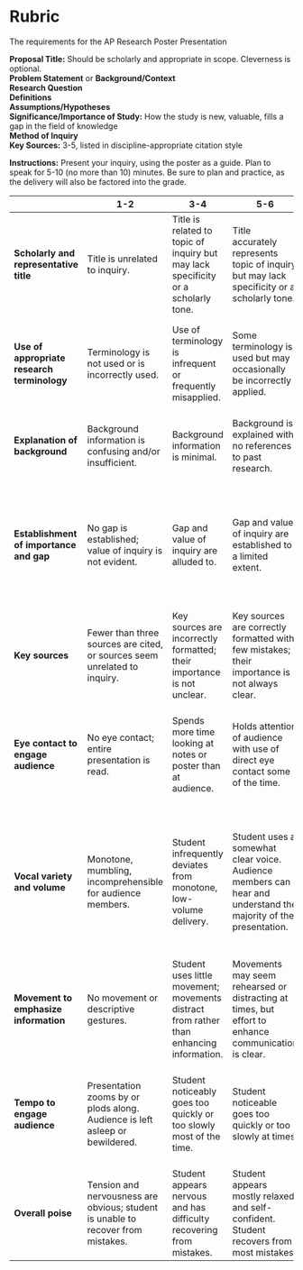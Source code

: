 # Rubric

The requirements for the AP Research Poster Presentation

**Proposal Title:** Should be scholarly and appropriate in scope. Cleverness is optional.  
**Problem Statement** or **Background/Context**  
**Research Question**  
**Definitions**  
**Assumptions/Hypotheses**  
**Significance/Importance of Study:** How the study is new, valuable, fills a gap in the field of knowledge  
**Method of Inquiry**  
**Key Sources:** 3-5, listed in discipline-appropriate citation style

**Instructions:** Present your inquiry, using the poster as a guide. Plan to speak for 5-10 (no more than 10) minutes. Be sure to plan and practice, as the delivery will also be factored into the grade.

|                                             | 1-2                                                                              | 3-4                                                                                      | 5-6                                                                                                             | 7-8                                                                                                                  | 9-10                                                                                                                                                    |
| ------------------------------------------- | -------------------------------------------------------------------------------- | ---------------------------------------------------------------------------------------- | --------------------------------------------------------------------------------------------------------------- | -------------------------------------------------------------------------------------------------------------------- | ------------------------------------------------------------------------------------------------------------------------------------------------------- |
| **Scholarly and representative title**      | Title is unrelated to inquiry.                                                   | Title is related to topic of inquiry but may lack specificity or a scholarly tone.       | Title accurately represents topic of inquiry but may lack specificity or a scholarly tone.                      | Title accurately represents topic and scope of inquiry.                                                              | Title accurately represents topic and scope of inquiry, maintaining a scholarly tone and catching reader's interest.                                    |
| **Use of appropriate research terminology** | Terminology is not used or is incorrectly used.                                  | Use of terminology is infrequent or frequently misapplied.                               | Some terminology is used but may occasionally be incorrectly applied.                                           | Student uses terminology appropriately, especially when describing method and analysis.                              | Student uses terminology appropriately and frequently, especially when describing method and analysis.                                                  |
| **Explanation of background**               | Background information is confusing and/or insufficient.                         | Background information is minimal.                                                       | Background is explained with no references to past research.                                                    | Background is sufficiently explained with some references to other research.                                         | Background is thoroughly explained with references to important past research.                                                                          |
| **Establishment of importance and gap**     | No gap is established; value of inquiry is not evident.                          | Gap and value of inquiry are alluded to.                                                 | Gap and value of inquiry are established to a limited extent.                                                   | Gap and value of inquiry are established to some extent.                                                             | Gap is clearly identified and distinguished from body of knowledge. To whom and why student's inquiry is valuable is clearly established.               |
| **Key sources**                             | Fewer than three sources are cited, or sources seem unrelated to inquiry.        | Key sources are incorrectly formatted; their importance is not unclear.                  | Key sources are correctly formatted with few mistakes; their importance is not always clear.                    | Key sources are correctly formatted with few mistakes; and sources' importance is evident.                           | Key sources are correctly formatted and their importance is clearly evident.                                                                            |
| **Eye contact to engage audience**          | No eye contact; entire presentation is read.                                     | Spends more time looking at notes or poster than at audience.                            | Holds attention of audience with use of direct eye contact some of the time.                                    | Holds attention of entire audience with use of direct eye contact, infrequently reading directly off notes.          | Holds attention of entire audience with use of direct eye contact, never or almost never reading directly off notes.                                    |
| **Vocal variety and volume**                | Monotone, mumbling, incomprehensible for audience members.                       | Student infrequently deviates from monotone, low-volume delivery.                        | Student uses a somewhat clear voice. Audience members can hear and understand the majority of the presentation. | Student uses a clear voice. Audience members can hear and understand.                                                | Student uses a clear voice. Audience members can hear and understand. Student increases and decreases volume to create interest, variety, and emphasis. |
| **Movement to emphasize information**       | No movement or descriptive gestures.                                             | Student uses little movement; movements distract from rather than enhancing information. | Movements may seem rehearsed or distracting at times, but effort to enhance communication is clear.             | Occasional movements are fluid and call attention to important points, helping audience comprehension.               | Movements are fluid and call attention to important points, helping audience comprehension.                                                             |
| **Tempo to engage audience**                | Presentation zooms by or plods along. Audience is left asleep or bewildered.     | Student noticeably goes too quickly or too slowly most of the time.                      | Student noticeable goes too quickly or too slowly at times.                                                     | Student usually presents information quickly enough to maintain interest but not too quickly for audience to follow. | Student presets information quickly enough to maintain interest but not too quickly for audience to follow.                                             |
| **Overall poise**                           | Tension and nervousness are obvious; student is unable to recover from mistakes. | Student appears nervous and has difficulty recovering from mistakes.                     | Student appears mostly relaxed and self-confident. Student recovers from most mistakes.                         | Student appears relaxed and self-confident, with minimal mistakes.                                                   | Student appears relaxed and self-confident, with very few or no mistakes.                                                                               |
